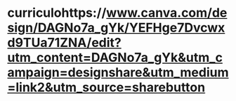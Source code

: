 # curriculohttps://www.canva.com/design/DAGNo7a_gYk/YEFHge7Dvcwxd9TUa71ZNA/edit?utm_content=DAGNo7a_gYk&utm_campaign=designshare&utm_medium=link2&utm_source=sharebutton
